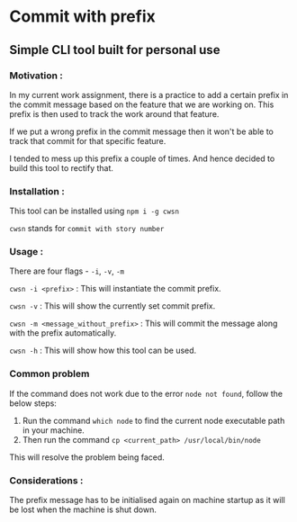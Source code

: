 # Commit with prefix

## Simple CLI tool built for personal use

### Motivation :
In my current work assignment, there is a practice to add a certain prefix in the commit message based on the feature that we are working on.
This prefix is then used to track the work around that feature.

If we put a wrong prefix in the commit message then it won't be able to track that commit for that specific feature.

I tended to mess up this prefix a couple of times. And hence decided to build this tool to rectify that.

### Installation :
This tool can be installed using `npm i -g cwsn`

`cwsn` stands for `commit with story number`

### Usage :
There are four flags - `-i`, `-v`, `-m`

`cwsn -i <prefix>` : This will instantiate the commit prefix.

`cwsn -v` : This will show the currently set commit prefix.

`cwsn -m <message_without_prefix>` : This will commit the message along with the prefix automatically.

`cwsn -h` : This will show how this tool can be used.

### Common problem
If the command does not work due to the error `node not found`, follow the below steps:
1. Run the command `which node` to find the current node executable path in your machine.
2. Then run the command `cp <current_path> /usr/local/bin/node`

This will resolve the problem being faced.

### Considerations :
The prefix message has to be initialised again on machine startup as it will be lost when the machine is shut down.

